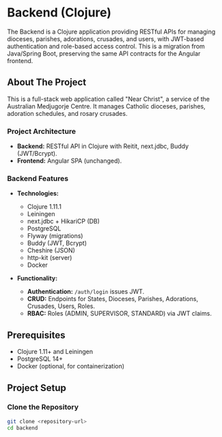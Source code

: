 # Backend (Clojure)

The Backend is a Clojure application providing RESTful APIs for managing dioceses, parishes, adorations, crusades, and users, with JWT-based authentication and role-based access control. This is a migration from Java/Spring Boot, preserving the same API contracts for the Angular frontend.

## About The Project

This is a full-stack web application called "Near Christ", a service of the Australian Medjugorje Centre. It manages Catholic dioceses, parishes, adoration schedules, and rosary crusades.

### Project Architecture

- **Backend:** RESTful API in Clojure with Reitit, next.jdbc, Buddy (JWT/Bcrypt).
- **Frontend:** Angular SPA (unchanged).

### Backend Features

- **Technologies:**
    - Clojure 1.11.1
    - Leiningen
    - next.jdbc + HikariCP (DB)
    - PostgreSQL
    - Flyway (migrations)
    - Buddy (JWT, Bcrypt)
    - Cheshire (JSON)
    - http-kit (server)
    - Docker

- **Functionality:**
    - **Authentication:** `/auth/login` issues JWT.
    - **CRUD:** Endpoints for States, Dioceses, Parishes, Adorations, Crusades, Users, Roles.
    - **RBAC:** Roles (ADMIN, SUPERVISOR, STANDARD) via JWT claims.

## Prerequisites

- Clojure 1.11+ and Leiningen
- PostgreSQL 14+
- Docker (optional, for containerization)

## Project Setup

### Clone the Repository

```bash
git clone <repository-url>
cd backend